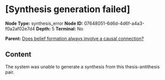 # [Synthesis generation failed]

**Node Type:** synthesis_error
**Node ID:** 07648051-6d6d-4d6f-a4a3-f0a2af02e7d4
**Depth:** 5
**Terminal:** No

**Parent:** [Does belief formation always involve a causal connection?](does-belief-formation-always-involve-a-causal-connection-antithesis-801436f9-4d0b-47c2-a724-759913b61b68.md)

## Content

The system was unable to generate a synthesis from this thesis-antithesis pair.
